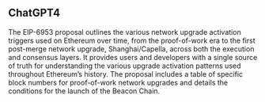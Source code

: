 ## ChatGPT4

The EIP-6953 proposal outlines the various network upgrade activation triggers used on Ethereum over time, from the proof-of-work era to the first post-merge network upgrade, Shanghai/Capella, across both the execution and consensus layers. It provides users and developers with a single source of truth for understanding the various upgrade activation patterns used throughout Ethereum’s history. The proposal includes a table of specific block numbers for proof-of-work network upgrades and details the conditions for the launch of the Beacon Chain.
